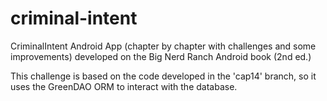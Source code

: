 # criminal-intent
CriminalIntent Android App (chapter by chapter with challenges and some improvements) developed on the Big Nerd Ranch Android book (2nd ed.)

This challenge is based on the code developed in the 'cap14' branch, so it uses the GreenDAO ORM to interact with the database.
